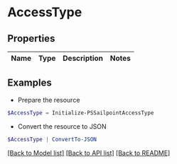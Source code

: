 # AccessType
## Properties

Name | Type | Description | Notes
------------ | ------------- | ------------- | -------------

## Examples

- Prepare the resource
```powershell
$AccessType = Initialize-PSSailpointAccessType 
```

- Convert the resource to JSON
```powershell
$AccessType | ConvertTo-JSON
```

[[Back to Model list]](../README.md#documentation-for-models) [[Back to API list]](../README.md#documentation-for-api-endpoints) [[Back to README]](../README.md)

